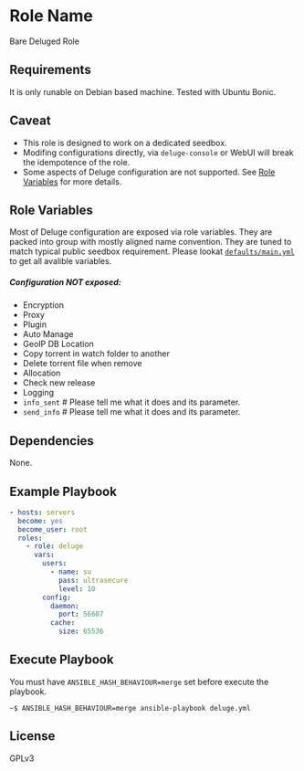 Role Name
=========

Bare Deluged Role

Requirements
------------

It is only runable on Debian based machine. Tested with Ubuntu Bonic.

Caveat
------

- This role is designed to work on a dedicated seedbox.
- Modifing configurations directly, via `deluge-console` or WebUI will break the idempotence of the role.
- Some aspects of Deluge configuration are not supported. See [Role Variables](#role-variables) for more details.

Role Variables
--------------

Most of Deluge configuration are exposed via role variables. They are packed into group with mostly aligned name convention. They are tuned to match typical public seedbox requirement. Please lookat [`defaults/main.yml`](defaults/main.yml) to get all avalible variables.

##### Configuration NOT exposed:
  - Encryption
  - Proxy
  - Plugin
  - Auto Manage
  - GeoIP DB Location
  - Copy torrent in watch folder to another
  - Delete torrent file when remove
  - Allocation
  - Check new release
  - Logging
  - `info_sent` # Please tell me what it does and its parameter.
  - `send_info` # Please tell me what it does and its parameter.

Dependencies
------------

None.

Example Playbook
----------------

```yml
- hosts: servers
  become: yes
  become_user: root
  roles:
    - role: deluge
      vars:
        users:
          - name: su
            pass: ultrasecure
            level: 10
        config:
          daemon:
            port: 56607
          cache:
            size: 65536
```

Execute Playbook
----------------

You must have `ANSIBLE_HASH_BEHAVIOUR=merge` set before execute the playbook.

```shell
~$ ANSIBLE_HASH_BEHAVIOUR=merge ansible-playbook deluge.yml
```

License
-------

GPLv3


